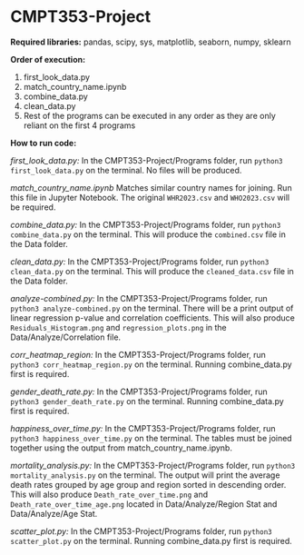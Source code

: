 # CMPT353-Project

**Required libraries:** pandas, scipy, sys, matplotlib, seaborn, numpy, sklearn

**Order of execution:**
1. first_look_data.py
2. match_country_name.ipynb
3. combine_data.py
4. clean_data.py
5. Rest of the programs can be executed in any order as they are only reliant on the first 4 programs

**How to run code:**

*first_look_data.py:*
In the CMPT353-Project/Programs folder, run ```python3 first_look_data.py``` on the terminal. No files will be produced.

*match_country_name.ipynb*
Matches similar country names for joining. Run this file in Jupyter Notebook. The original ```WHR2023.csv``` and ```WHO2023.csv``` will be required.

*combine_data.py:*
In the CMPT353-Project/Programs folder, run ```python3 combine_data.py``` on the terminal. This will produce the ```combined.csv``` file in the Data folder.

*clean_data.py:*
In the CMPT353-Project/Programs folder, run ```python3 clean_data.py``` on the terminal. This will produce the ```cleaned_data.csv``` file in the Data folder.

*analyze-combined.py:*
In the CMPT353-Project/Programs folder, run ```python3 analyze-combined.py``` on the terminal. There will be a print output of linear regression p-value and correlation coefficients. This will also produce ```Residuals_Histogram.png``` and ```regression_plots.png``` in the Data/Analyze/Correlation file.

*corr_heatmap_region:*
In the CMPT353-Project/Programs folder, run ```python3 corr_heatmap_region.py``` on the terminal. Running combine_data.py first is required.

*gender_death_rate.py:*
In the CMPT353-Project/Programs folder, run ```python3 gender_death_rate.py``` on the terminal. Running combine_data.py first is required.

*happiness_over_time.py:*
In the CMPT353-Project/Programs folder, run ```python3 happiness_over_time.py``` on the terminal. The tables must be joined together using the output from match_country_name.ipynb.

*mortality_analysis.py:*
In the CMPT353-Project/Programs folder, run ```python3 mortality_analysis.py``` on the terminal. The output will print the average death rates grouped by age group and region sorted in descending order. This will also produce ```Death_rate_over_time.png``` and ```Death_rate_over_time_age.png``` located in Data/Analyze/Region Stat and Data/Analyze/Age Stat. 

*scatter_plot.py:*
In the CMPT353-Project/Programs folder, run ```python3 scatter_plot.py``` on the terminal. Running combine_data.py first is required.

